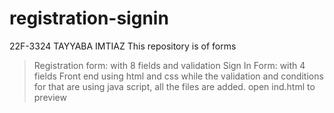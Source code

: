 # registration-signin
22F-3324  TAYYABA IMTIAZ
This repository is of forms 
> Registration form: with 8 fields and validation
> Sign In Form: with 4 fields
Front end using html and css while the validation and conditions for that are using java script, all the files are added.
> open ind.html to preview

